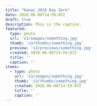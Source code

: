 ```yaml
---
title: "Kauai 2018 Day Zero"
date: 2018-06-06T14:59:07Z
draft: true
description: This is the caption.
featured:
  type: photo
  url: 's3/images/something.jpg'
  thumb: 's3/thumbs/something.jpg'
  preview: 's3/previews/something.jpg'
  created: 2018-06-06T14:59:07Z
  title: ''
  caption: ''
items:
  - type: photo
    url: 's3/images/something.jpg'
    thumb: 's3/thumbs/something.jpg'
    created: 2018-06-06T14:59:07Z
    title: ''
    caption: ''
---
```

